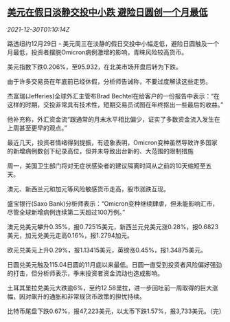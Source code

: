 <!--1640827863000-->
[美元在假日淡静交投中小跌 避险日圆创一个月最低](https://cn.reuters.com/article/forex-close-1229-wedn-idCNKBS2J901C)
------

<div><i>2021-12-30T01:10:14Z</i></div><p>路透纽约12月29日 - 美元周三在淡静的假日交投中小幅走低，避险日圆触及一个月最低，投资者摆脱Omicron病例激增的影响，青睐风险较高货币。</p><p>美元指数下跌0.206%，至95.932，在北美市场开盘后转为下跌。</p><p>由于许多交易员在年底前已经休假，分析师告诫称，不要过度解读这些走势。</p><p>杰富瑞(Jefferies)全球外汇主管布Brad Bechtel在给客户的一份报告中表示：“在这样的时期，交投非常具有技术性，短期交易员试图在年终抠出一些最后的收益。”</p><p>他补充称，外汇资金流“跟通常的月末水平相比偏少，证实了多数资金流入发生在上周甚至更早的观点。”</p><p>最近几天，投资者情绪得到提振，有迹象表明，Omicron变种虽然导致许多国家的新增病例数创下纪录高位，但并未导致出台新的、大范围的限制措施</p><p>周一，美国卫生部门将对无症状感染者的建议隔离时间从之前的10天缩短至五天。</p><p>澳元、新西兰元和加元等风险敏感货币走高，股市涨跌互现。</p><p>盛宝银行(Saxo Bank)分析师表示：“Omicron变种继续肆虐，但未能影响汇市，尽管全球新增病例连续第二天超过100万例。”</p><p>澳元兑美元攀升0.35%，报0.72515美元，新西兰元兑美元涨0.28%，报0.6823美元，加元兑美元走高0.16%，报1.2794加元。</p><p>欧元兑美元上升0.29%，报1.13415美元，英镑涨0.45%，报1.34875美元。</p><p>日圆兑美元触及115.04日圆的11月底以来最低。日圆一直受到投资者风险偏好强劲的打击，但分析师表示，季末投资者资金流动也造成影响。</p><p>土耳其里拉兑美元大跌逾6%，至约12.58里拉，进一步回吐前一周取得的巨大涨幅，因对飙升的通胀和非常规货币政策的担忧持续。</p><p>比特币尾盘下跌0.67%，报47,223美元，以太币下跌1.57%，报3,733美元。（完）</p>
